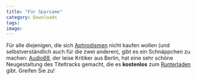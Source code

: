 ```yaml
---
title: "Für Sparsame"
category: Downloads
tags: 
image: 
---
```


Für alle diejenigen, die sich [Aphrodismen](/downloads) nicht kaufen wollen (und selbstverständlich auch für die zwei anderen), gibt es ein Schnäppchen zu machen: [Audio88](http://www.audio88.de), der leise Kritiker aus Berlin, hat eine sehr schöne Neugestaltung des Titeltracks gemacht, die es **kostenlos** zum [Runterladen](/downloads) gibt. Greifen Sie zu!